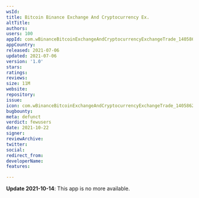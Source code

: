 ```yaml
---
wsId: 
title: Bitcoin Binance Exchange And Cryptocurrency Ex.
altTitle: 
authors: 
users: 100
appId: com.wBinanceBitcoinExchangeAndCryptocurrencyExchangeTrade_14058627
appCountry: 
released: 2021-07-06
updated: 2021-07-06
version: '1.0'
stars: 
ratings: 
reviews: 
size: 11M
website: 
repository: 
issue: 
icon: com.wBinanceBitcoinExchangeAndCryptocurrencyExchangeTrade_14058627.jpg
bugbounty: 
meta: defunct
verdict: fewusers
date: 2021-10-22
signer: 
reviewArchive: 
twitter: 
social: 
redirect_from: 
developerName: 
features: 

---
```


**Update 2021-10-14**: This app is no more available.

